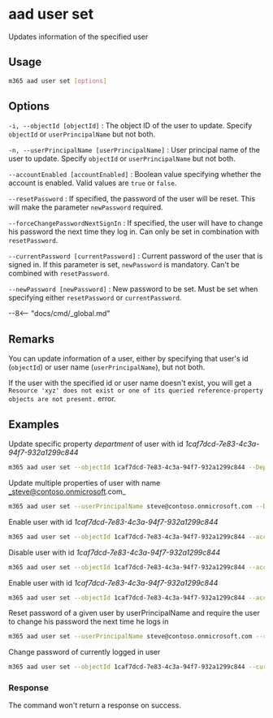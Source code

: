 # aad user set

Updates information of the specified user

## Usage

```sh
m365 aad user set [options]
```

## Options

`-i, --objectId [objectId]`
: The object ID of the user to update. Specify `objectId` or `userPrincipalName` but not both.

`-n, --userPrincipalName [userPrincipalName]`
: User principal name of the user to update. Specify `objectId` or `userPrincipalName` but not both.

`--accountEnabled [accountEnabled]`
: Boolean value specifying whether the account is enabled. Valid values are `true` or `false`.

`--resetPassword`
: If specified, the password of the user will be reset. This will make the parameter `newPassword` required.

`--forceChangePasswordNextSignIn`
: If specified, the user will have to change his password the next time they log in. Can only be set in combination with `resetPassword`.

`--currentPassword [currentPassword]`
: Current password of the user that is signed in. If this parameter is set, `newPassword` is mandatory. Can't be combined with `resetPassword`.

`--newPassword [newPassword]`
: New password to be set. Must be set when specifying either `resetPassword` or `currentPassword`.

--8<-- "docs/cmd/_global.md"

## Remarks

You can update information of a user, either by specifying that user's id (`objectId`) or user name (`userPrincipalName`), but not both.

If the user with the specified id or user name doesn't exist, you will get a `Resource 'xyz' does not exist or one of its queried reference-property objects are not present.` error.

## Examples

Update specific property _department_ of user with id _1caf7dcd-7e83-4c3a-94f7-932a1299c844_

```sh
m365 aad user set --objectId 1caf7dcd-7e83-4c3a-94f7-932a1299c844 --Department IT
```

Update multiple properties of user with name _steve@contoso.onmicrosoft.com_

```sh
m365 aad user set --userPrincipalName steve@contoso.onmicrosoft.com --Department "Sales & Marketing" --CompanyName Contoso
```

Enable user with id _1caf7dcd-7e83-4c3a-94f7-932a1299c844_

```sh
m365 aad user set --objectId 1caf7dcd-7e83-4c3a-94f7-932a1299c844 --accountEnabled true
```

Disable user with id _1caf7dcd-7e83-4c3a-94f7-932a1299c844_

```sh
m365 aad user set --objectId 1caf7dcd-7e83-4c3a-94f7-932a1299c844 --accountEnabled false
```

Enable user with id _1caf7dcd-7e83-4c3a-94f7-932a1299c844_

```sh
m365 aad user set --objectId 1caf7dcd-7e83-4c3a-94f7-932a1299c844 --accountEnabled true
```

Reset password of a given user by userPrincipalName and require the user to change his password the next time he logs in

```sh
m365 aad user set --userPrincipalName steve@contoso.onmicrosoft.com --resetPassword --password 6NLUId79Lc24 --forceChangePasswordNextSignIn
```

Change password of currently logged in user

```sh
m365 aad user set --objectId 1caf7dcd-7e83-4c3a-94f7-932a1299c844 --currentPassword SLBF5gnRtyYc --newPassword 6NLUId79Lc24
```

### Response

The command won't return a response on success.
